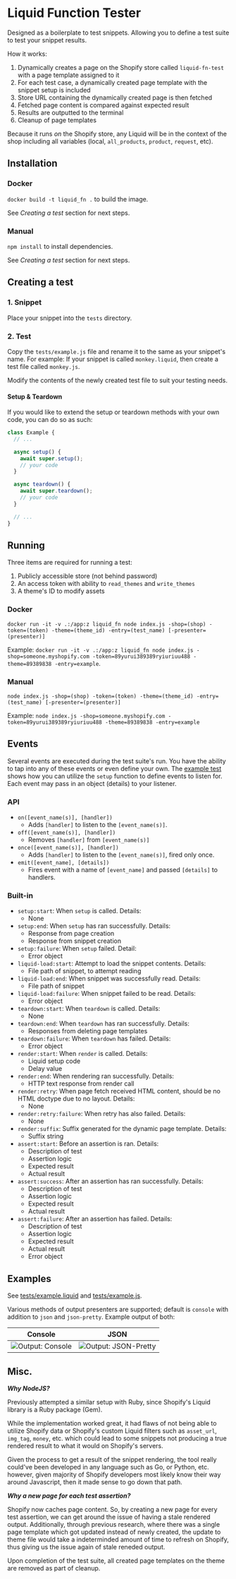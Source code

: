 # Liquid Function Tester

Designed as a boilerplate to test snippets. Allowing you to define a test suite to test your snippet results.

How it works:

1. Dynamically creates a page on the Shopify store called `liquid-fn-test` with a page template assigned to it
2. For each test case, a dynamically created page template with the snippet setup is included
3. Store URL containing the dynamically created page is then fetched
4. Fetched page content is compared against expected result
5. Results are outputted to the terminal
6. Cleanup of page templates

Because it runs _on_ the Shopify store, any Liquid will be in the context of the shop including all variables (local, `all_products`, `product`, `request`, etc).

## Installation

### Docker

`docker build -t liquid_fn .` to build the image.

See _Creating a test_ section for next steps.

### Manual

`npm install` to install dependencies.

See _Creating a test_ section for next steps.

## Creating a test

### 1. Snippet

Place your snippet into the `tests` directory.

### 2. Test

Copy the `tests/example.js` file and rename it to the same as your snippet's name. For example: If your snippet is called `monkey.liquid`, then create a test file called `monkey.js`.

Modify the contents of the newly created test file to suit your testing needs.

#### Setup & Teardown

If you would like to extend the setup or teardown methods with your own code, you can do so as such:

```js
class Example {
  // ...

  async setup() {
    await super.setup();
    // your code
  }

  async teardown() {
    await super.teardown();
    // your code
  }

  // ...
}
```

## Running

Three items are required for running a test:

1. Publicly accessible store (not behind password)
2. An access token with ability to `read_themes` and `write_themes`
3. A theme's ID to modify assets

### Docker

`docker run -it -v .:/app:z liquid_fn node index.js -shop=(shop) -token=(token) -theme=(theme_id) -entry=(test_name) [-presenter=(presenter)]`

Example: `docker run -it -v .:/app:z liquid_fn node index.js -shop=someone.myshopify.com -token=89yurui389389ryiuriuu488 -theme=89389838 -entry=example`.

### Manual

`node index.js -shop=(shop) -token=(token) -theme=(theme_id) -entry=(test_name) [-presenter=(presenter)]`

Example: `node index.js -shop=someone.myshopify.com -token=89yurui389389ryiuriuu488 -theme=89389838 -entry=example`

## Events

Several events are executed during the test suite's run. You have the ability to tap into any of these events or even define your own. The [example test](./tests/example.js) shows how you can utilize the `setup` function to define events to listen for. Each event may pass in an object (details) to your listener.

### API

* `on([event_name(s)], [handler])`
  * Adds `[handler]` to listen to the `[event_name(s)]`.
* `off([event_name(s)], [handler])`
  * Removes `[handler]` from `[event_name(s)]`
* `once([event_name(s)], [handler])`
  * Adds `[handler]` to listen to the `[event_name(s)]`, fired only once.
* `emit([event_name], [details])`
  * Fires event with a name of `[event_name]` and passed `[details]` to handlers.

### Built-in

* `setup:start`: When `setup` is called. Details:
  * None
* `setup:end`: When `setup` has ran successfully. Details:
  * Response from page creation
  * Response from snippet creation
* `setup:failure`: When `setup` failed. Detail:
  * Error object
* `liquid-load:start`: Attempt to load the snippet contents. Details:
  * File path of snippet, to attempt reading
* `liquid-load:end`: When snippet was successfully read. Details:
  * File path of snippet
* `liquid-load:failure`: When snippet failed to be read. Details:
  * Error object
* `teardown:start`: When `teardown` is called. Details:
  * None
* `teardown:end`: When `teardown` has ran successfully. Details:
  * Responses from deleting page templates
* `teardown:failure`: When `teardown` has failed. Details:
  * Error object
* `render:start`: When `render` is called. Details:
  * Liquid setup code
  * Delay value
* `render:end`: When rendering ran successfully. Details:
  * HTTP text response from render call
* `render:retry`: When page fetch received HTML content, should be no HTML doctype due to no layout. Details:
  * None
* `render:retry:failure`: When retry has also failed. Details:
  * None
* `render:suffix`: Suffix generated for the dynamic page template. Details:
  * Suffix string
* `assert:start`: Before an assertion is ran. Details:
  * Description of test
  * Assertion logic
  * Expected result
  * Actual result
* `assert:success`: After an assertion has ran successfully. Details:
  * Description of test
  * Assertion logic
  * Expected result
  * Actual result
* `assert:failure`: After an assertion has failed. Details:
  * Description of test
  * Assertion logic
  * Expected result
  * Actual result
  * Error object

## Examples

See [tests/example.liquid](./tests/example.liquid) and [tests/example.js](./tests/example.js).

Various methods of output presenters are supported; default is `console` with addition to `json` and `json-pretty`. Example output of both:

| Console | JSON |
| ------- | ---- |
| ![Output: Console](./example-console.png) | ![Output: JSON-Pretty](./example-json.png) |

## Misc.

**_Why NodeJS?_**

Previously attempted a similar setup with Ruby, since Shopify's Liquid library is a Ruby package (Gem).

While the implementation worked great, it had flaws of not being able to utilize Shopify data or Shopify's custom Liquid filters such as `asset_url`, `img_tag`, `money`, etc. which could lead to some snippets not producing a true rendered result to what it would on Shopify's servers.

Given the process to get a result of the snippet rendering, the tool really could've been developed in any language such as Go, or Python, etc. however, given majority of Shopify developers most likely know their way around Javascript, then it made sense to go down that path.

**_Why a new page for each test assertion?_**

Shopify now caches page content. So, by creating a new page for every test assertion, we can get around the issue of having a stale rendered output. Additionally, through previous research, where there was a single page template which got updated instead of newly created, the update to theme file would take a indeterminded amount of time to refresh on Shopify, thus giving us the issue again of stale reneded output.

Upon completion of the test suite, all created page templates on the theme are removed as part of cleanup.
